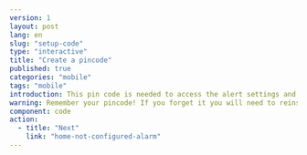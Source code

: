 ```yaml
---
version: 1
layout: post
lang: en
slug: "setup-code"
type: "interactive"
title: "Create a pincode"
published: true
categories: "mobile"
tags: "mobile"
introduction: This pin code is needed to access the alert settings and to turn the alert messages off. It is not needed to alert contacts in an emergency. 
warning: Remember your pincode! If you forget it you will need to reinstall the app.
component: code
action:
  - title: "Next"
    link: "home-not-configured-alarm"
---
```


